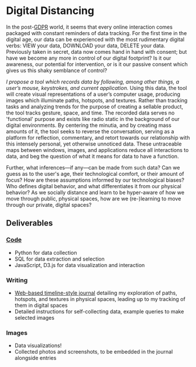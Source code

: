 # Digital Distancing

In the post-[GDPR](https://www.wired.co.uk/article/what-is-gdpr-uk-eu-legislation-compliance-summary-fines-2018) world, it seems that every online interaction comes packaged with constant reminders of data tracking. For the first time in the digital age, our data can be experienced with the most rudimentary digital verbs: VIEW your data, DOWNLOAD your data, DELETE your data. Previously taken in secret, data now comes hand in hand with consent; but have we become any more in control of our digital footprint? Is it our awareness, our potential for intervention, or is it our passive consent which gives us this shaky semblance of control?

*I propose a tool which records data by following, among other things, a user’s mouse, keystrokes, and current application.* Using this data, the tool will create visual representations of a user’s computer usage, producing images which illuminate paths, hotspots, and textures. Rather than tracking tasks and analyzing trends for the purpose of creating a sellable product, the tool tracks gesture, space, and time. The recorded data serves no 'functional' purpose and exists like radio static in the background of our digital environments. By centering the minutia, and by creating mass amounts of it, the tool seeks to reverse the conversation, serving as a platform for reflection, commentary, and retort towards our relationship with this intensely personal, yet otherwise unnoticed data. These untraceable maps between windows, images, and applications reduce all interactions to data, and beg the question of what it means for data to have a function.

Further, what inferences—if any—can be made from such data? Can we guess as to the user's age, their technological comfort, or their amount of focus? How are these assumptions informed by our technological biases? Who defines digital behavior, and what differentiates it from our physical behavior? As we socially distance and learn to be hyper-aware of how we move through public, physical spaces, how are we (re-)learning to move through our private, digital spaces?

## Deliverables

### [Code](https://github.com/jckdm/thesis)
* Python for data collection
* SQL for data extraction and selection
* JavaScript, D3.js for data visualization and interaction

### Writing
* [Web-based timeline-style journal](https://jackadam.cc/thesis) detailing my exploration of paths, hotspots, and textures in physical spaces, leading up to my tracking of them in digital spaces
* Detailed instructions for self-collecting data, example queries to make selected images

### Images
* Data visualizations!
* Collected photos and screenshots, to be embedded in the journal alongside entries
